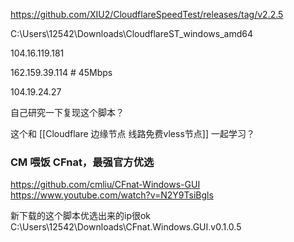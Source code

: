 

https://github.com/XIU2/CloudflareSpeedTest/releases/tag/v2.2.5

C:\Users\12542\Downloads\CloudflareST_windows_amd64

104.16.119.181

162.159.39.114  # 45Mbps

104.19.24.27

自己研究一下复现这个脚本？

这个和 [[Cloudflare 边缘节点 线路免费vless节点]]  一起学习？

### CM 喂饭 CFnat，最强官方优选
https://github.com/cmliu/CFnat-Windows-GUI
https://www.youtube.com/watch?v=N2Y9TsiBgls

新下载的这个脚本优选出来的ip很ok
C:\Users\12542\Downloads\CFnat.Windows.GUI.v0.1.0.5